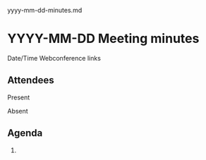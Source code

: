 yyyy-mm-dd-minutes.md

# YYYY-MM-DD Meeting minutes

Date/Time
Webconference links

## Attendees

Present

Absent

## Agenda
1. 


